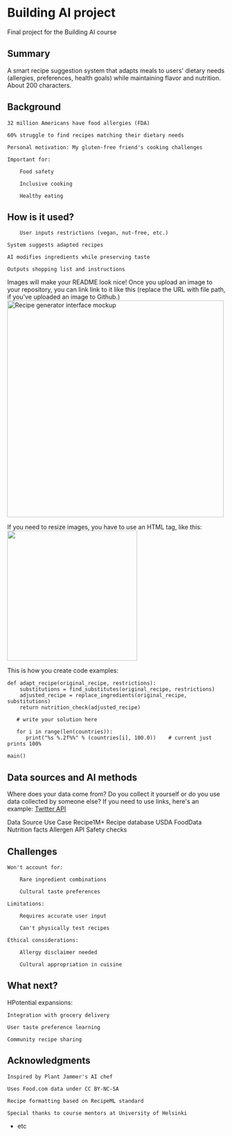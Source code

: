 <!-- This is the markdown template for the final project of the Building AI course, 
created by Reaktor Innovations and University of Helsinki. 
Copy the template, paste it to your GitHub README and edit! -->

# Building AI project

Final project for the Building AI course

## Summary

A smart recipe suggestion system that adapts meals to users' dietary needs (allergies, preferences, health goals) while maintaining flavor and nutrition. About 200 characters.
## Background
    32 million Americans have food allergies (FDA)

    60% struggle to find recipes matching their dietary needs

    Personal motivation: My gluten-free friend's cooking challenges

    Important for:

        Food safety

        Inclusive cooking

        Healthy eating

## How is it used?

        User inputs restrictions (vegan, nut-free, etc.)

    System suggests adapted recipes

    AI modifies ingredients while preserving taste

    Outputs shopping list and instructions

Images will make your README look nice!
Once you upload an image to your repository, you can link link to it like this (replace the URL with file path, if you've uploaded an image to Github.)
<img src="https://via.placeholder.com/600x400?text=Recipe+App+Mockup" width="500" alt="Recipe generator interface mockup">

If you need to resize images, you have to use an HTML tag, like this:
<img src="https://upload.wikimedia.org/wikipedia/commons/5/5e/Sleeping_cat_on_her_back.jpg" width="300">

This is how you create code examples:
```
def adapt_recipe(original_recipe, restrictions):
    substitutions = find_substitutes(original_recipe, restrictions)
    adjusted_recipe = replace_ingredients(original_recipe, substitutions)
    return nutrition_check(adjusted_recipe)

   # write your solution here

   for i in range(len(countries)):
      print("%s %.2f%%" % (countries[i], 100.0))    # current just prints 100%

main()
```


## Data sources and AI methods
Where does your data come from? Do you collect it yourself or do you use data collected by someone else?
If you need to use links, here's an example:
[Twitter API](https://developer.twitter.com/en/docs)

Data Source	Use Case
Recipe1M+	Recipe database
USDA FoodData	Nutrition facts
Allergen API	Safety checks
## Challenges

    Won't account for:

        Rare ingredient combinations

        Cultural taste preferences

    Limitations:

        Requires accurate user input

        Can't physically test recipes

    Ethical considerations:

        Allergy disclaimer needed

        Cultural appropriation in cuisine

## What next?

HPotential expansions:

    Integration with grocery delivery

    User taste preference learning

    Community recipe sharing
## Acknowledgments

    Inspired by Plant Jammer's AI chef

    Uses Food.com data under CC BY-NC-SA

    Recipe formatting based on RecipeML standard

    Special thanks to course mentors at University of Helsinki
* etc
